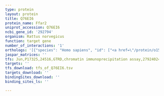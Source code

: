 ```yaml
---
type: protein
layout: protein
title: Q76EI6
protein_name: Ffar2
uniprot_accession: Q76EI6
ncbi_gene_id: '292794'
organism: Rattus norvegicus
function: target gene
number_of_interactions: '1'
orthologs: '[{"species": "Homo sapiens", "id": ["<a href=\"/protein/o15552\">O15552</a>"]}, {"species": "Danio rerio", "id": ["X1WGW1", "<a href=\"/protein/q1l955\">Q1L955</a>"]}, {"species": "Mus musculus", "id": ["<a href=\"/protein/q8vck6\">Q8VCK6</a>"]}]'
jaspar_matrices: ''
tfs: Jun,P17325,24516,GTRD,chromatin immunoprecipitation assay,27924024%5Buid%5D,No
targets: ''
tfs_download: tfs_of_Q76EI6.tsv
targets_download: ''
bindingSites_download: ''
binding_sites_ls: ''

---
```

